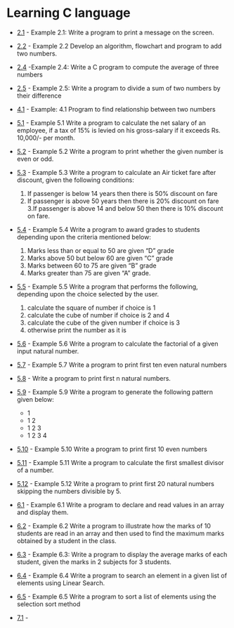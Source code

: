# Learning C language 

 - [2.1](./2-1.c) - Example 2.1: Write a program to print a message on the screen.
 
- [2.2](./2-2.c) - Example 2.2 Develop an algorithm, flowchart and program to add two numbers.
   
- [2.4](./2-4.c) -Example 2.4: Write a C program to compute the average of three numbers

- [2.5](./2-5.c) - Example 2.5: Write a program to divide a sum of two numbers by their difference

- [4.1](./4-1.c) - Example: 4.1 Program to find relationship between two numbers

- [5.1](./5-1.c) - Example 5.1 Write a program to calculate the net salary of an employee, if a tax of 15% is levied on his gross-salary if it exceeds Rs. 10,000/- per month.

- [5.2](./5-2.c) - Example 5.2 Write a program to print whether the given number is even or odd.

- [5.3](./5-3.c) - Example 5.3 Write a program to calculate an Air ticket fare after discount, given the following conditions:
    1. If passenger is below 14 years then there is 50% discount on fare
    2. If passenger is above 50 years then there is 20% discount on fare
    3.If passenger is above 14 and below 50 then there is 10% discount on fare.

- [5.4](./5-4.c) - Example 5.4 Write a program to award grades to students depending upon the criteria mentioned below:
    1. Marks less than or equal to 50 are given “D” grade
    2. Marks above 50 but below 60 are given “C” grade
    3. Marks between 60 to 75 are given “B” grade
    4. Marks greater than 75 are given “A” grade.

- [5.5](./5-5.c) - Example 5.5 
Write a program that performs the following, depending upon the choice selected by 
the user. 
    1. calculate the square of number if choice is 1 
    2. calculate the cube of number if choice is 2 and 4 
    3. calculate the cube of the given number if choice is 3 
    4. otherwise print the number as it is

- [5.6](./5-6.c) - Example 5.6 Write a program to calculate the factorial of a given input natural number.

- [5.7](./5-7.c) - Example 5.7 Write a program to print first ten even natural numbers

- [5.8](./5-8.c) - Write a program to print first n natural numbers. 

- [5.9](./5-9.c) - Example 5.9 Write a program to generate the following pattern given below: 
    - 1
    - 1 2
    - 1 2 3
    - 1 2 3 4 

- [5.10](./5-10.c) - Example 5.10 Write a program to print first 10 even numbers

- [5.11](./5-11.c) - Example 5.11 Write a program to calculate the first smallest divisor of a number.

- [5.12](./5-12.c) - Example 5.12 Write a program to print first 20 natural numbers skipping the numbers divisible by 5.  

- [6.1](./6-1.c) - Example 6.1 Write a program to declare and read values in an array and display them.

- [6.2](./6-2.c) - Example 6.2 Write a program to illustrate how the marks of 10 students are read in an array and then used to find the maximum marks obtained by a student in the class.

- [6.3](./6-3.c) - Example 6.3: Write a program to display the average marks of each student, given the marks in 2 subjects for 3 students.

- [6.4](./6-4.c) - Example 6.4 Write a program to search an element in a given list of elements using Linear Search.

- [6.5](./6-5.c) - Example 6.5 Write a program to sort a list of elements using the selection sort method

- [7.1](./7-1.c) - 